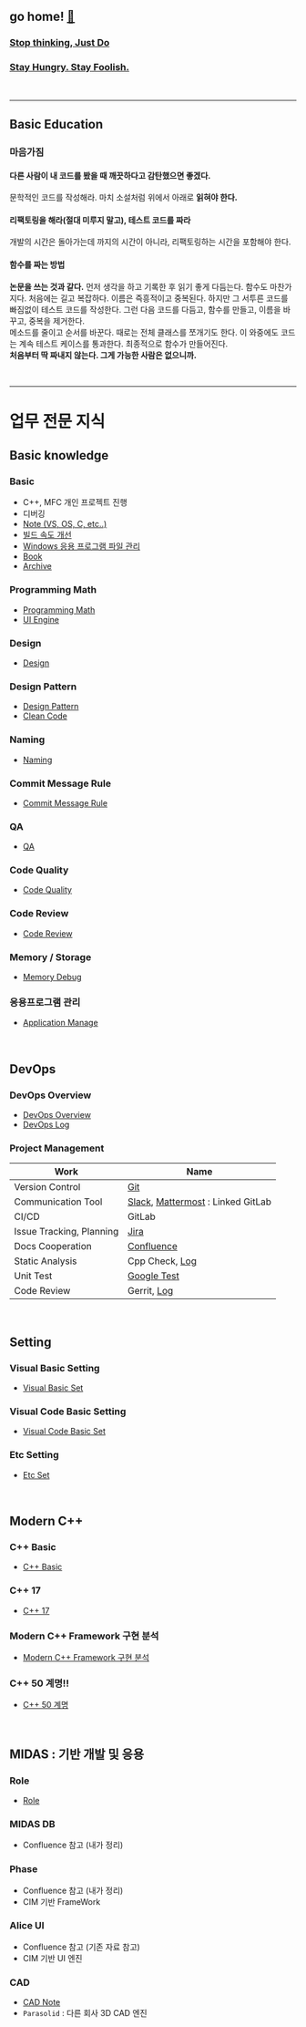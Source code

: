 
## go home! [:house_with_garden:](https://github.com/wnsgml972/midas_log)


### [Stop thinking, Just Do](https://www.youtube.com/watch?v=Xz2zvDug2jM)

### [Stay Hungry. Stay Foolish.](https://www.youtube.com/watch?v=7aA17H-3Vig)


<br/>
<hr/>

## Basic Education

### 마음가짐

#### 다른 사람이 내 코드를 봤을 때 깨끗하다고 감탄했으면 좋겠다.

문학적인 코드를 작성해라. 마치 소설처럼 위에서 아래로 **읽혀야 한다.**

#### 리팩토링을 해라(절대 미루지 말고), 테스트 코드를 짜라

개발의 시간은 돌아가는데 까지의 시간이 아니라, 리팩토링하는 시간을 포함해야 한다.

#### 함수를 짜는 방법

**논문을 쓰는 것과 같다.** 먼저 생각을 하고 기록한 후 읽기 좋게 다듬는다. 함수도 마찬가지다. 처음에는 길고 복잡하다. 이름은 즉흥적이고 중복된다. 하지만 그 서투른 코드를 빠짐없이 테스트 코드를 작성한다. 그런 다음 코드를 다듬고, 함수를 만들고, 이름을 바꾸고, 중복을 제거한다. <br/>
메소드를 줄이고 순서를 바꾼다. 때로는 전체 클래스를 쪼개기도 한다. 이 와중에도 코드는 계속 테스트 케이스를 통과한다. 최종적으로 함수가 만들어진다. <br/>
**처음부터 딱 짜내지 않는다. 그게 가능한 사람은 없으니까.**

<br/><hr/>

# 업무 전문 지식

## Basic knowledge

### Basic
* C++, MFC 개인 프로젝트 진행
* 디버깅
* [Note (VS, OS, C, etc..)](/contents/BasicEducation/Note.md)
* [빌드 속도 개선](/contents/BasicEducation/Build.md)
* [Windows 응용 프로그램 파일 관리](/contents/BasicEducation/application_manage.md)
* [Book](/contents/BasicEducation/Book.md)
* [Archive](/contents/BasicEducation/Archive.md)

### Programming Math
* [Programming Math](/contents/BasicEducation/Math.md)
* [UI Engine](/contents/BasicEducation/MathHigh.md)

### Design
* [Design](/contents/BasicEducation/Design.md)

### Design Pattern
* [Design Pattern](/contents/BasicEducation/DesignPattern.md)
* [Clean Code](/contents/BasicEducation/CleanCode.md)

### Naming
* [Naming](/contents/BasicEducation/Naming.md)

### Commit Message Rule
* [Commit Message Rule](/contents/BasicEducation/commit.md)

### QA
* [QA](/contents/BasicEducation/QA.md)

### Code Quality
* [Code Quality](/contents/BasicEducation/CodeQuality.md)

### Code Review
* [Code Review](/contents/BasicEducation/CodeReview.md)

### Memory / Storage
* [Memory Debug](/contents/BasicEducation/HighMemoryDebug.md)

### 응용프로그램 관리
* [Application Manage](/contents/BasicEducation/ApplicationManage.md)


<br/>

## DevOps

### DevOps Overview
* [DevOps Overview](https://wnsgml972.github.io/devops/devops.html)
* [DevOps Log](/contents/BasicEducation/DevOps.md)

### Project Management
Work | Name 
---------|----------
 Version Control | [Git](/contents/BasicEducation/Git.md)
 Communication Tool | [Slack](https://slack.com/), [Mattermost](https://mattermost.com/) : Linked GitLab
 CI/CD | GitLab
 Issue Tracking, Planning | [Jira](/contents/BasicEducation/Jira.md)
 Docs Cooperation | [Confluence](/contents/BasicEducation/Confluence.md)
 Static Analysis | Cpp Check, [Log](/contents/BasicEducation/CodeQuality.md)
 Unit Test | [Google Test](https://github.com/google/googletest)
 Code Review | Gerrit, [Log](/contents/BasicEducation/CodeReview.md)


<br/>

## Setting

### Visual Basic Setting
* [Visual Basic Set](/contents/BasicEducation/VisualBasicSet.md)

### Visual Code Basic Setting
* [Visual Code Basic Set](/contents/BasicEducation/VisualCodeBasicSet.md)

### Etc Setting
* [Etc Set](/contents/BasicEducation/EtcSet.md)



<br/>

## Modern C++

### C++ Basic
* [C++ Basic](/contents/BasicEducation/CppBasic.md)

### C++ 17
* [C++ 17](/contents/BasicEducation/cpp17.md)

### Modern C++ Framework 구현 분석
* [Modern C++ Framework 구현 분석](/contents/BasicEducation/framework.md)

### C++ 50 계명!!
* [C++ 50 계명](/contents/BasicEducation/cpp50.md)


<br/>

## MIDAS : 기반 개발 및 응용

### Role
* [Role](/contents/BasicEducation/Role.md)

### MIDAS DB
* Confluence 참고 (내가 정리)

### Phase
* Confluence 참고 (내가 정리)
* CIM 기반 FrameWork

### Alice UI
* Confluence 참고 (기존 자료 참고)
* CIM 기반 UI 엔진

### CAD
* [CAD Note](/contents/BasicEducation/cad.md)
* `Parasolid` : 다른 회사 3D CAD 엔진
